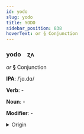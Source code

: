 ```yaml
---
id: yodo
slug: yodo
title: YODO
sidebar_position: 838
hoverText: or § Conjunction
---
```


### yodo&emsp;<span kind="abugida">ɀʌ</span>

*or* **§** Conjunction

**IPA**: /ˈjɑ.dɑ/

**Verb**: -

**Noun**: -

**Modifier**: -

<details>
    <summary>Origin</summary>
    Azerbaijani ya da [jɑ dɑ]<br/>
    <em>Turkic Language Family</em>
</details>